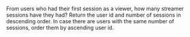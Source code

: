 From users who had their first session as a viewer, how many streamer sessions have they had? Return the user id and number of sessions in descending order. 
In case there are users with the same number of sessions, order them by ascending user id.